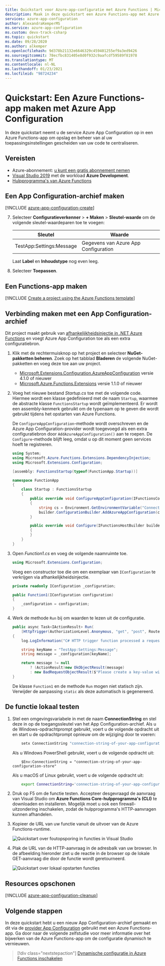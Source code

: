 ```yaml
---
title: Quickstart voor Azure-app-configuratie met Azure Functions | Microsoft Docs
description: Maak in deze quickstart een Azure Functions-app met Azure App Configuration en C#. Maak een App Configuration-archief en maak er verbinding mee. Test de functie lokaal.
services: azure-app-configuration
author: AlexandraKemperMS
ms.service: azure-app-configuration
ms.custom: devx-track-csharp
ms.topic: quickstart
ms.date: 09/28/2020
ms.author: alkemper
ms.openlocfilehash: 9d378b21132e6646329c459401255ef9a3ed9426
ms.sourcegitcommit: 78ecfbc831405e8d0f932c9aafcdf59589f81978
ms.translationtype: MT
ms.contentlocale: nl-NL
ms.lasthandoff: 01/23/2021
ms.locfileid: "98724234"
---
```

# <a name="quickstart-create-an-azure-functions-app-with-azure-app-configuration"></a>Quickstart: Een Azure Functions-app maken met Azure App Configuration

In deze quickstart neemt u de service Azure App Configuration op in een Azure Functions-app om opslag en beheer van al uw toepassingsinstellingen gescheiden van uw code te centraliseren.

## <a name="prerequisites"></a>Vereisten

- Azure-abonnement: [u kunt een gratis abonnement nemen](https://azure.microsoft.com/free/dotnet)
- [Visual Studio 2019](https://visualstudio.microsoft.com/vs) met de workload **Azure Development**.
- [Hulpprogramma's van Azure Functions](../azure-functions/functions-develop-vs.md#check-your-tools-version)

## <a name="create-an-app-configuration-store"></a>Een App Configuration-archief maken

[!INCLUDE [azure-app-configuration-create](../../includes/azure-app-configuration-create.md)]

7. Selecteer **Configuratieverkenner** >  **+ Maken** > **Sleutel-waarde** om de volgende sleutel-waardeparen toe te voegen:

    | Sleutel | Waarde |
    |---|---|
    | TestApp:Settings:Message | Gegevens van Azure App Configuration |

    Laat **Label** en **Inhoudstype** nog even leeg.

8. Selecteer **Toepassen**.

## <a name="create-a-functions-app"></a>Een Functions-app maken

[!INCLUDE [Create a project using the Azure Functions template](../../includes/functions-vstools-create.md)]

## <a name="connect-to-an-app-configuration-store"></a>Verbinding maken met een App Configuration-archief
Dit project maakt gebruik van [afhankelijkheidsinjectie in .NET Azure Functions](../azure-functions/functions-dotnet-dependency-injection.md) en voegt Azure App Configuration toe als een extra configuratiebron.

1. Klik met de rechtermuisknop op het project en selecteer **NuGet-pakketten beheren**. Zoek op het tabblad **Bladeren** de volgende NuGet-pakketten en voeg deze toe aan uw project.
   - [Microsoft.Extensions.Configuration.AzureAppConfiguration](https://www.nuget.org/packages/Microsoft.Extensions.Configuration.AzureAppConfiguration/) versie 4.1.0 of nieuwer
   - [Microsoft.Azure.Functions.Extensions](https://www.nuget.org/packages/Microsoft.Azure.Functions.Extensions/) versie 1.1.0 of nieuwer 

2. Voeg het nieuwe bestand *Startup.cs* toe met de volgende code. Hiermee wordt een klasse gedefinieerd met de naam `Startup`, waarmee de abstracte klasse `FunctionsStartup` wordt geïmplementeerd. Er wordt een assembly-kenmerk gebruikt om de typenaam op te geven die wordt gebruikt tijdens het opstarten van Azure Functions.

    De `ConfigureAppConfiguration`-methode wordt overschreven en de Azure App Configuration-provider wordt toegevoegd als een extra configuratiebron door `AddAzureAppConfiguration()` aan te roepen. De `Configure`-methode blijft leeg, omdat u op dit moment geen services hoeft te registreren.
    
    ```csharp
    using System;
    using Microsoft.Azure.Functions.Extensions.DependencyInjection;
    using Microsoft.Extensions.Configuration;

    [assembly: FunctionsStartup(typeof(FunctionApp.Startup))]

    namespace FunctionApp
    {
        class Startup : FunctionsStartup
        {
            public override void ConfigureAppConfiguration(IFunctionsConfigurationBuilder builder)
            {
                string cs = Environment.GetEnvironmentVariable("ConnectionString");
                builder.ConfigurationBuilder.AddAzureAppConfiguration(cs);
            }

            public override void Configure(IFunctionsHostBuilder builder)
            {
            }
        }
    }
    ```

3. Open *Function1.cs* en voeg de volgende naamruimte toe.

    ```csharp
    using Microsoft.Extensions.Configuration;
    ```

   Voeg een constructor toe die om een exemplaar van `IConfiguration` te verkrijgen via afhankelijkheidsinjectie.

    ```csharp
    private readonly IConfiguration _configuration;

    public Function1(IConfiguration configuration)
    {
        _configuration = configuration;
    }
    ```

4. Werk de methode `Run` bij om waarden te lezen uit de configuratie.

    ```csharp
    public async Task<IActionResult> Run(
        [HttpTrigger(AuthorizationLevel.Anonymous, "get", "post", Route = null)] HttpRequest req, ILogger log)
    {
        log.LogInformation("C# HTTP trigger function processed a request.");

        string keyName = "TestApp:Settings:Message";
        string message = _configuration[keyName];

        return message != null
            ? (ActionResult)new OkObjectResult(message)
            : new BadRequestObjectResult($"Please create a key-value with the key '{keyName}' in App Configuration.");
    }
    ```

   De klasse `Function1` en de methode `Run` mogen niet statisch zijn. Verwijder de aanpassing `static` als deze automatisch is gegenereerd.

## <a name="test-the-function-locally"></a>De functie lokaal testen

1. Stel een omgevingsvariabele in met de naam **ConnectionString** en stel deze in op de toegangssleutel van het App Configuration-archief. Als u de Windows-opdrachtprompt gebruikt, voert u de volgende opdracht uit en start u de opdrachtprompt opnieuw om de wijziging door te voeren:

    ```cmd
        setx ConnectionString "connection-string-of-your-app-configuration-store"
    ```

    Als u Windows PowerShell gebruikt, voert u de volgende opdracht uit:

    ```azurepowershell
        $Env:ConnectionString = "connection-string-of-your-app-configuration-store"
    ```

    Als u macOS of Linux gebruikt, voert u de volgende opdracht uit:

    ```bash
        export ConnectionString='connection-string-of-your-app-configuration-store'
    ```

2. Druk op F5 om de functie testen. Accepteer desgevraagd de aanvraag van Visual Studio om **Azure Functions Core-hulpprogramma's (CLI)** te downloaden en installeren. Mogelijk moet u ook een firewall-uitzondering inschakelen, zodat de hulpprogramma's HTTP-aanvragen kunnen afhandelen.

3. Kopieer de URL van uw functie vanuit de uitvoer van de Azure Functions-runtime.

    ![Quickstart over foutopsporing in functies in Visual Studio](./media/quickstarts/function-visual-studio-debugging.png)

4. Plak de URL van de HTTP-aanvraag in de adresbalk van uw browser. In de afbeelding hieronder ziet u de reactie in de browser op de lokale GET-aanvraag die door de functie wordt geretourneerd.

    ![Quickstart over lokaal opstarten functies](./media/quickstarts/dotnet-core-function-launch-local.png)

## <a name="clean-up-resources"></a>Resources opschonen

[!INCLUDE [azure-app-configuration-cleanup](../../includes/azure-app-configuration-cleanup.md)]

## <a name="next-steps"></a>Volgende stappen

In deze quickstart hebt u een nieuw App Configuration-archief gemaakt en dit via de [provider App Configuration](/dotnet/api/Microsoft.Extensions.Configuration.AzureAppConfiguration) gebruikt met een Azure Functions-app. Ga door naar de volgende zelfstudie voor meer informatie over het bijwerken van de Azure Functions-app om de configuratie dynamisch te vernieuwen.

> [!div class="nextstepaction"]
> [Dynamische configuratie in Azure Functions inschakelen](./enable-dynamic-configuration-azure-functions-csharp.md)